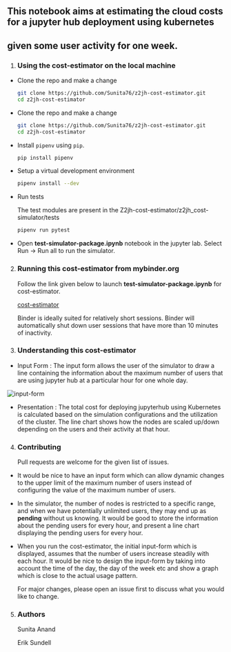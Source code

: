 ## This notebook aims at estimating the cloud costs for a jupyter hub deployment using kubernetes
## given some user activity for one week. 

1. ### Using the cost-estimator on the local machine
 
- Clone the repo and make a change

    ```sh
    git clone https://github.com/Sunita76/z2jh-cost-estimator.git
    cd z2jh-cost-estimator
    ```

- Clone the repo and make a change

    ```sh
    git clone https://github.com/Sunita76/z2jh-cost-estimator.git
    cd z2jh-cost-estimator
    ```

- Install `pipenv` using `pip`.

    ```sh
    pip install pipenv
    ```

- Setup a virtual development environment

    ```sh
    pipenv install --dev
    ```

- Run tests

  The test modules are present in the Z2jh-cost-estimator/z2jh_cost-simulator/tests

    ```sh
    pipenv run pytest
    ```
- Open **test-simulator-package.ipynb** notebook in the jupyter lab.
  Select Run -> Run all to run the simulator.
 
2. ### Running this cost-estimator from mybinder.org

    Follow the link given below to launch **test-simulator-package.ipynb** for cost-estimator.

    [cost-estimator](https://mybinder.org/v2/gh/Sunita76/z2jh-cost-estimator/master)

    Binder is ideally suited for relatively short sessions. Binder will automatically shut down user sessions that have more than 10 minutes of inactivity.
    

3. ### Understanding this cost-estimator

- Input Form :
  The input form allows the user of the simulator to draw a line containing the information about the maximum number of users that are using jupyter hub at a particular hour for one whole day.

![input-form](https://user-images.githubusercontent.com/47885949/60509794-1d488a00-9cce-11e9-9ade-f0a9ea53c3ac.png)

- Presentation :
  The total cost for deploying jupyterhub using Kubernetes is calculated based on the simulation configurations and the utilization of the cluster.
  The line chart shows how the nodes are scaled up/down depending on the users and their activity at that hour.
 

4. ### Contributing
    Pull requests are welcome for the given list of issues. 

  - It would be nice to have an input form which can allow dynamic changes to the upper limit of the maximum number of users instead of configuring the value of the maximum number of users.
    
  - In the simulator, the number of nodes is restricted to a specific range, and when we have potentially unlimited users, they may end up as **pending** without us knowing. It would be good to store the information about the pending users for every hour, and present a line chart displaying the pending users for every hour.
   
  - When you run the cost-estimator, the initial input-form which is displayed, assumes that the number of users increase steadily with each hour. It would be nice to design the input-form by taking into account the time of the day, the day of the week etc and show a graph which is close to the actual usage pattern.
  
    For major changes, please open an issue first to discuss what you would like to change. 

5. ### Authors
    Sunita Anand
    
    Erik Sundell

   


